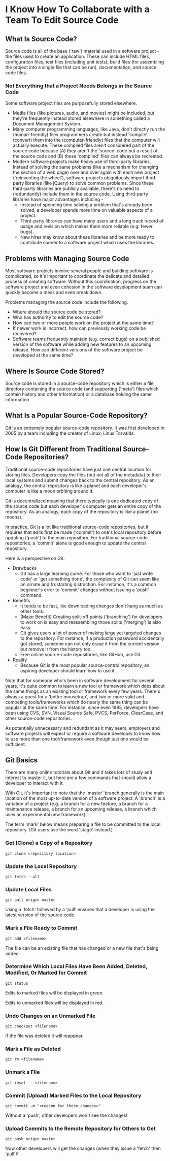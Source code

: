 # I Know How To Collaborate with a Team To Edit Source Code

## What Is Source Code?
Source code is all of the base ('raw') material used in a software project - the
files used to create an application. These can include HTML files,
configuration files, test files (including unit tests), build files
(for assembling the project into a single file that can be run),
documentation, and source code files.

### Not Everything that a Project Needs Belongs in the Source Code

Some software project files are purposefully stored elsewhere.

  - Media files (like pictures,
    audio, and movies) might be included, but they're frequently instead
    stored elsewhere in something called a Document Management System.
  - Many computer programming languages, like Java, don't directly
    run the (human-friendly) files programmers create but instead
    'compile' (convert) them into the (computer-friendly) files
    that the computer will actually execute. These compiled files
    aren't considered part of the source code because (A) they
    aren't the 'source' code but a result of the source code
    and (B) these 'compiled' files can always be recreated.
  - Modern software projects make heavy use of third-party libraries.
    Instead of solving the same problems (like a mechanism for changing
    the section of a web page) over and over again with each new project
    ('reinventing the wheel'), software projects ubiquitously import
    third-party libraries (like jQuery) to solve common problems.
    Since these third-party libraries are publicly available,
    there's no need to (redundantly) include them in the source code.
    Using third-party libraries have major advantages including -
      - Instead of spending time solving a problem that's already been
        solved, a developer spends more time on valuable aspects
        of a project.
      - Third-party libraries can have many users and a long track
        record of usage and revision which makes them more reliable
        (e.g. fewer bugs).
      - New hires may know about these libraries and be more
        ready to contribute sooner to a software project which
        uses the libraries.

## Problems with Managing Source Code

Most software projects involve several people and building software
is complicated, so it's important to coordinate the delicate
and detailed process of creating software. Without this coordination,
progress on the software project and even cohesion in the software
development team can quickly become a mess and even break down.

Problems managing the source code include the following.
  - Where should the source code be stored?
  - Who has authority to edit the source code?
  - How can two or more people work on the project at the same time?
  - If newer work is incorrect, how can previously working code be recovered?
  - Software teams frequently maintain (e.g. correct bugs)
    on a published version of the software while adding new features
    to an upcoming release. How can different versions of the software
    project be developed at the same time?

## Where Is Source Code Stored?
Source code is stored in a source-code repository which is either
a file directory containing the source code
(and supporting ('meta') files which contain history
and other information) or a database holding the same information.

## What Is a Popular Source-Code Repository?
Git is an extremely popular source-code repository. It was first
developed in 2005 by a team including the creator of Linux, Linus Torvalds.

## How Is Git Different from Traditional Source-Code Repositories?
Traditional source-code repositories have just one central
location for storing files. Developers copy the files (but not all
of the metadata) to their local systems and submit changes back
to the central repository. As an analogy, the central repository
is like a planet and each developer's computer is like a moon
orbiting around it.

Git is decentralized meaning that there typically is one dedicated
copy of the source code but each developer's computer gets
an entire copy of the repository. As an analogy, each copy of the
repository is like a planet (no moons).

In practice, Git is a lot like traditional source-code repositories,
but it requires that edits first be made ('commit') to one's local
repository before updating ('push') to the main repository.
For traditional source-code repositories, a 'commit' alone is good
enough to update the central repository.

Here is a perspective on Git.
  - Drawbacks
    - Git has a large learning curve. For those who want to
      'just write code' or 'get something done', the complexity
      of Git can seem like an ornate and frustrating distraction.
      For instance, it's a common beginner's error to 'commit'
      changes without issuing a 'push' command.
  - Benefits
    - It tends to be fast, like downloading changes don't hang
      as much as other tools.
    - (Major Benefit) Creating split-off points ('branching') for
      developers to work on is easy and reassembling those
      splits ('merging') is also easy.
    - Git gives users a lot of power of making large yet targeted
      changes to the repository. For instance, if a production password
      accidentally got stored, someone can not only erase it from
      the current version but remove it from the history too.
    - Free online source-code repositories, like GitHub, use Git.
  - Reality
    - Because Git is the most popular source-control repository, an aspiring
      developer should learn how to use it.

Note that for someone who's been in software development
for several years, it's quite common to learn a new tool or framework
which does about the same things as an existing tool or framework
every few years. There's always a quest for a 'better mousetrap',
and two or more valid and competing tools/frameworks which do nearly
the same thing can be popular at the same time. For instance,
since even 1995, developers have been using CVS, SVN,
Visual Source Safe, PVCS, PerForce, ClearCase, and other
source-code repositories.

As potentially unnecessary and redundant as it may seem,
employers and software projects will expect or require a software
developer to know how to use more than one tool/framework even
though just one would be sufficient.

## Git Basics

There are many online tutorials about Git and it takes lots of study
and interest to master it, but here are a few commands that should
allow a developer to interact with it.

With Git, it's important to note that the 'master' branch
generally is the main location of the most up-to-date version
of a software project. A 'branch' is a variation of a project
(e.g. a branch for a new feature, a branch for a maintenance release,
a branch for an upcoming release, a branch which uses
an experimental new framework).

The term 'mark' below means preparing a file to be committed to the local
repository. (Git users use the word 'stage' instead.)

### Get (Clone) a Copy of a Repository
`git clone <repository location>`

### Update the Local Repository
`git fetch --all`

### Update Local Files
`git pull origin master`

Using a 'fetch' followed by a 'pull' ensures that a developer is using
the latest version of the source code.

### Mark a File Ready to Commit
`git add <filename>`

The file can be an existing file that has changed or a new file that's being added.

### Determine Which Local Files Have Been Added, Deleted, Modified, Or Marked for Commit
`git status`

Edits to marked files will be displayed in green.

Edits to unmarked files will be displayed in red.

### Undo Changes on an Unmarked File
`git checkout <filename>`

If the file was deleted it will reappear.

### Mark a File as Deleted
`git rm <filename>`

### Unmark a File
`git reset -- <filename>`

### Commit (Upload) Marked Files to the Local Repository
`git commit -m "<reason for these changes>"`

Without a 'push', other developers won't see the changes!

### Upload Commits to the Remote Repository for Others to Get
`git push origin master`

Now other developers will get the changes (when they issue a 'fetch' then 'pull')!
